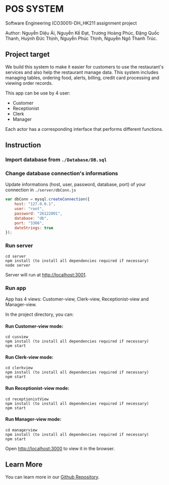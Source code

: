 # POS SYSTEM
Software Engineering (CO3001)-DH_HK211 assignment project


Author: Nguyễn Diệu Ái, Nguyễn Kế Đạt, Trương Hoàng Phúc, Đặng Quốc Thanh, Huỳnh Đức Thịnh, Nguyễn Phúc Thịnh, Nguyễn Ngô Thanh Trúc.

## Project target
We build this system to make it easier for customers to use the restaurant's services and also help the restaurant manage data. This system includes managing tables, ordering food, alerts, billing, credit card processing and viewing order records.

This app can be use by 4 user:
* Customer
* Receptionist
* Clerk
* Manager

Each actor has a corresponding interface that performs different functions.

## Instruction

### Import database from `./Database/DB.sql`

### Change database connection's informations
Update informations (host, user, password, database, port) of your connection in `./server/dbConn.js`

```javascript
var dbConn = mysql.createConnection({
    host: "127.0.0.1",
    user: "root",
    password: "26122001",
    database: "db",
    port: "3306",
    dateStrings: true
});
```
### Run server

    cd server
    npm install (to install all dependencies required if necessary)
    node server

Server will run at [http://localhost:3001](http://localhost:3001).

### Run app
App has 4 views: Customer-view, Clerk-view, Receptionist-view and Manager-view.

In the project directory, you can:

#### Run Customer-view mode:

    cd cusview
    npm install (to install all dependencies required if necessary)
    npm start

#### Run Clerk-view mode:

    cd clerkview
    npm install (to install all dependencies required if necessary)
    npm start

#### Run Receptionist-view mode:

    cd receptionistView
    npm install (to install all dependencies required if necessary)
    npm start

#### Run Manager-view mode:

    cd managerview
    npm install (to install all dependencies required if necessary)
    npm start

Open [http://localhost:3000](http://localhost:3000) to view it in the browser.

## Learn More
You can learn more in our [Github Repository](https://github.com/remsokawaii1/CNPM).